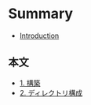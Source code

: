 # Summary

* [Introduction](README.md)

## 本文

* [1. 構築](architecture/README.md)
* [2. ディレクトリ構成](architecture/directory.md)
